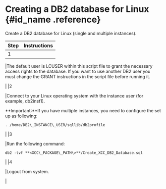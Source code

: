 # Creating a DB2 database for Linux {#id_name .reference}

Create a DB2 database for Linux \(single and multiple instances\).

|Step|Instructions|
|----|------------|
|1

|The default user is LCUSER within this script file to grant the necessary access rights to the database. If you want to use another DB2 user you must change the GRANT instructions in the script file before running it.

|
|2

|Connect to your Linux operating system with the instance user \(for example, db2inst1\).

 **Important:**If you have multiple instances, you need to configure the set up as following:

 `. /home/DB2\_INSTANCE\_USER/sqllib/db2profile`

|
|3

|Run the following command:

 ```
db2 -tvf **<XCC\_PACKAGE\_PATH\>**/Create_XCC_DB2_Database.sql
```

|
|4

|Logout from system.

|

